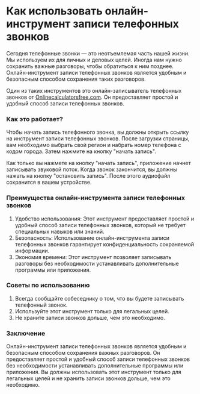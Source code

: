 Как использовать онлайн-инструмент записи телефонных звонков
============================================================

Сегодня телефонные звонки — это неотъемлемая часть нашей жизни. Мы используем их для личных и деловых целей. Иногда нам нужно сохранить важные разговоры, чтобы обратиться к ним позднее. Онлайн-инструмент записи телефонных звонков является удобным и безопасным способом сохранения таких разговоров.

Один из таких инструментов это онлайн-записыватель телефонных звонков от [Onlinecalculatorsfree.com](http://Onlinecalculatorsfree.com). Он предоставляет простой и удобный способ записи телефонных звонков.

### Как это работает?

Чтобы начать запись телефонного звонка, вы должны открыть ссылку на инструмент записи телефонных звонков. После загрузки страницы, вам необходимо выбрать свой регион и набрать номер телефона с кодом города. Затем нажмите на кнопку "начать запись".

Как только вы нажмете на кнопку "начать запись", приложение начнет записывать звуковой поток. Когда звонок закончится, вы должны нажать на кнопку "остановить запись". После этого аудиофайл сохранится в вашем устройстве.

### Преимущества онлайн-инструмента записи телефонных звонков

1. Удобство использования: Этот инструмент предоставляет простой и удобный способ записи телефонных звонков, который не требует специальных навыков или знаний.
2. Безопасность: Использование онлайн-инструмента записи телефонных звонков гарантирует конфиденциальность сохраняемой информации.
3. Экономия времени: Этот инструмент позволяет записывать разговоры без необходимости устанавливать дополнительные программы или приложения.

### Советы по использованию

1. Всегда сообщайте собеседнику о том, что вы будете записывать телефонный звонок.
2. Используйте этот инструмент только для легальных целей.
3. Не храните записи звонков дольше, чем это необходимо.

### Заключение

Онлайн-инструмент записи телефонных звонков является удобным и безопасным способом сохранения важных разговоров. Он предоставляет простой и удобный способ записи телефонных звонков без необходимости устанавливать дополнительные программы или приложения. Вы должны использовать этот инструмент только для легальных целей и не хранить записи звонков дольше, чем это необходимо.